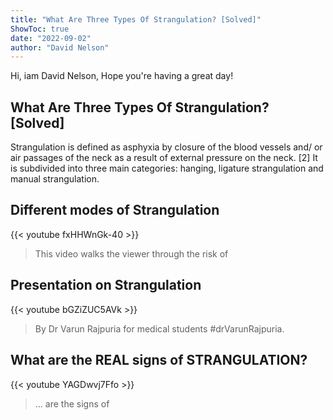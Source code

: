 ```yaml
---
title: "What Are Three Types Of Strangulation? [Solved]"
ShowToc: true 
date: "2022-09-02"
author: "David Nelson" 
---
```


Hi, iam David Nelson, Hope you're having a great day!
## What Are Three Types Of Strangulation? [Solved]
Strangulation is defined as asphyxia by closure of the blood vessels and/ or air passages of the neck as a result of external pressure on the neck. [2] It is subdivided into three main categories: hanging, ligature strangulation and manual strangulation.

## Different modes of Strangulation
{{< youtube fxHHWnGk-40 >}}
>This video walks the viewer through the risk of 

## Presentation on Strangulation
{{< youtube bGZiZUC5AVk >}}
>By Dr Varun Rajpuria for medical students #drVarunRajpuria.

## What are the REAL signs of STRANGULATION?
{{< youtube YAGDwvj7Ffo >}}
>... are the signs of 

